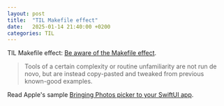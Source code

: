 ```yaml
---
layout: post
title:  "TIL Makefile effect"
date:   2025-01-14 21:40:00 +0200
categories: TIL
---
```

TIL Makefile effect: [Be aware of the Makefile effect](https://blog.yossarian.net/2025/01/10/Be-aware-of-the-Makefile-effect).

> Tools of a certain complexity or routine unfamiliarity are not run de novo, but are instead copy-pasted and tweaked from previous known-good examples.

Read Apple's sample [Bringing Photos picker to your SwiftUI app](https://developer.apple.com/documentation/photokit/bringing-photos-picker-to-your-swiftui-app).

